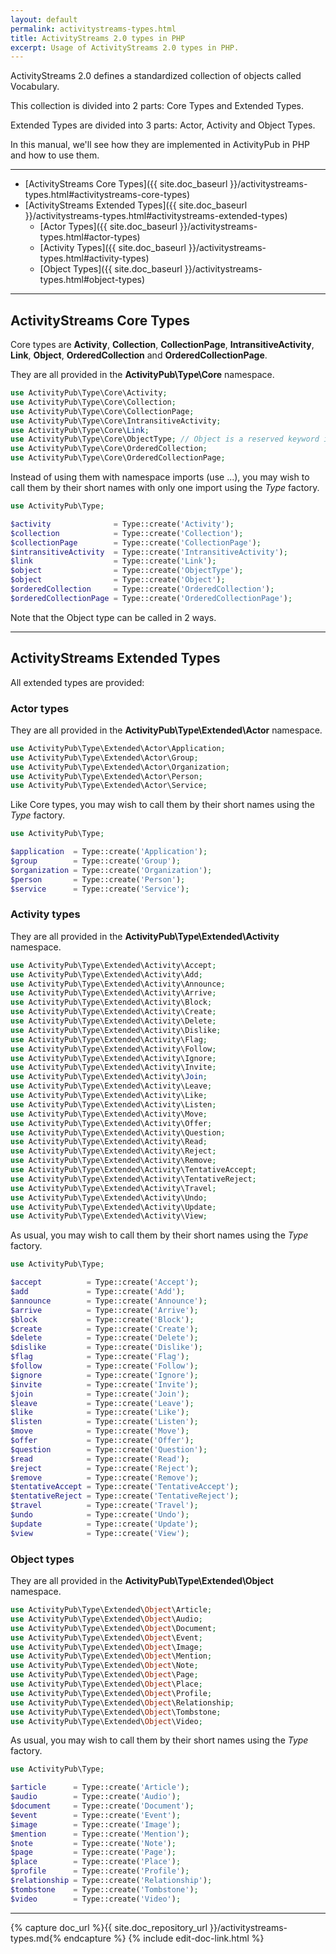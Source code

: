 ```yaml
---
layout: default
permalink: activitystreams-types.html
title: ActivityStreams 2.0 types in PHP
excerpt: Usage of ActivityStreams 2.0 types in PHP.
---
```


ActivityStreams 2.0 defines a standardized collection of objects called
Vocabulary.

This collection is divided into 2 parts: Core Types and Extended Types.

Extended Types are divided into 3 parts: Actor, Activity and Object 
Types.

In this manual, we'll see how they are implemented in ActivityPub in 
PHP and how to use them.
________________________________________________________________________


- [ActivityStreams Core Types]({{ site.doc_baseurl }}/activitystreams-types.html#activitystreams-core-types)
- [ActivityStreams Extended Types]({{ site.doc_baseurl }}/activitystreams-types.html#activitystreams-extended-types)
    - [Actor Types]({{ site.doc_baseurl }}/activitystreams-types.html#actor-types)
    - [Activity Types]({{ site.doc_baseurl }}/activitystreams-types.html#activity-types)
    - [Object Types]({{ site.doc_baseurl }}/activitystreams-types.html#object-types)

________________________________________________________________________

ActivityStreams Core Types
--------------------------

Core types are __Activity__, __Collection__, __CollectionPage__,
__IntransitiveActivity__, __Link__, __Object__, __OrderedCollection__
and __OrderedCollectionPage__.

They are all provided in the __ActivityPub\Type\Core__ namespace.

```php
use ActivityPub\Type\Core\Activity;
use ActivityPub\Type\Core\Collection;
use ActivityPub\Type\Core\CollectionPage;
use ActivityPub\Type\Core\IntransitiveActivity;
use ActivityPub\Type\Core\Link;
use ActivityPub\Type\Core\ObjectType; // Object is a reserved keyword in PHP
use ActivityPub\Type\Core\OrderedCollection;
use ActivityPub\Type\Core\OrderedCollectionPage;
```

Instead of using them with namespace imports (use ...), you may wish to
call them by their short names with only one import using the *Type*
factory.

```php
use ActivityPub\Type;

$activity              = Type::create('Activity');
$collection            = Type::create('Collection');
$collectionPage        = Type::create('CollectionPage');
$intransitiveActivity  = Type::create('IntransitiveActivity');
$link                  = Type::create('Link');
$object                = Type::create('ObjectType');
$object                = Type::create('Object');
$orderedCollection     = Type::create('OrderedCollection');
$orderedCollectionPage = Type::create('OrderedCollectionPage');
```

Note that the Object type can be called in 2 ways.

________________________________________________________________________

ActivityStreams Extended Types
------------------------------

All extended types are provided:

### Actor types

They are all provided in the 
__ActivityPub\Type\Extended\Actor__ namespace.

```php
use ActivityPub\Type\Extended\Actor\Application;
use ActivityPub\Type\Extended\Actor\Group;
use ActivityPub\Type\Extended\Actor\Organization;
use ActivityPub\Type\Extended\Actor\Person;
use ActivityPub\Type\Extended\Actor\Service;
```

Like Core types, you may wish to call them by their short names using 
the *Type* factory.

```php
use ActivityPub\Type;

$application  = Type::create('Application');
$group        = Type::create('Group');
$organization = Type::create('Organization');
$person       = Type::create('Person');
$service      = Type::create('Service');
```

### Activity types

They are all provided in the 
__ActivityPub\Type\Extended\Activity__ namespace.

```php
use ActivityPub\Type\Extended\Activity\Accept;
use ActivityPub\Type\Extended\Activity\Add;
use ActivityPub\Type\Extended\Activity\Announce;
use ActivityPub\Type\Extended\Activity\Arrive;
use ActivityPub\Type\Extended\Activity\Block;
use ActivityPub\Type\Extended\Activity\Create;
use ActivityPub\Type\Extended\Activity\Delete;
use ActivityPub\Type\Extended\Activity\Dislike;
use ActivityPub\Type\Extended\Activity\Flag;
use ActivityPub\Type\Extended\Activity\Follow;
use ActivityPub\Type\Extended\Activity\Ignore;
use ActivityPub\Type\Extended\Activity\Invite;
use ActivityPub\Type\Extended\Activity\Join;
use ActivityPub\Type\Extended\Activity\Leave;
use ActivityPub\Type\Extended\Activity\Like;
use ActivityPub\Type\Extended\Activity\Listen;
use ActivityPub\Type\Extended\Activity\Move;
use ActivityPub\Type\Extended\Activity\Offer;
use ActivityPub\Type\Extended\Activity\Question;
use ActivityPub\Type\Extended\Activity\Read;
use ActivityPub\Type\Extended\Activity\Reject;
use ActivityPub\Type\Extended\Activity\Remove;
use ActivityPub\Type\Extended\Activity\TentativeAccept;
use ActivityPub\Type\Extended\Activity\TentativeReject;
use ActivityPub\Type\Extended\Activity\Travel;
use ActivityPub\Type\Extended\Activity\Undo;
use ActivityPub\Type\Extended\Activity\Update;
use ActivityPub\Type\Extended\Activity\View;
```

As usual, you may wish to call them by their short names using the 
*Type* factory.

```php
use ActivityPub\Type;

$accept          = Type::create('Accept');
$add             = Type::create('Add');
$announce        = Type::create('Announce');
$arrive          = Type::create('Arrive');
$block           = Type::create('Block');
$create          = Type::create('Create');
$delete          = Type::create('Delete');
$dislike         = Type::create('Dislike');
$flag            = Type::create('Flag');
$follow          = Type::create('Follow');
$ignore          = Type::create('Ignore');
$invite          = Type::create('Invite');
$join            = Type::create('Join');
$leave           = Type::create('Leave');
$like            = Type::create('Like');
$listen          = Type::create('Listen');
$move            = Type::create('Move');
$offer           = Type::create('Offer');
$question        = Type::create('Question');
$read            = Type::create('Read');
$reject          = Type::create('Reject');
$remove          = Type::create('Remove');
$tentativeAccept = Type::create('TentativeAccept');
$tentativeReject = Type::create('TentativeReject');
$travel          = Type::create('Travel');
$undo            = Type::create('Undo');
$update          = Type::create('Update');
$view            = Type::create('View');

```


### Object types

They are all provided in the 
__ActivityPub\Type\Extended\Object__ namespace.

```php
use ActivityPub\Type\Extended\Object\Article;
use ActivityPub\Type\Extended\Object\Audio;
use ActivityPub\Type\Extended\Object\Document;
use ActivityPub\Type\Extended\Object\Event;
use ActivityPub\Type\Extended\Object\Image;
use ActivityPub\Type\Extended\Object\Mention;
use ActivityPub\Type\Extended\Object\Note;
use ActivityPub\Type\Extended\Object\Page;
use ActivityPub\Type\Extended\Object\Place;
use ActivityPub\Type\Extended\Object\Profile;
use ActivityPub\Type\Extended\Object\Relationship;
use ActivityPub\Type\Extended\Object\Tombstone;
use ActivityPub\Type\Extended\Object\Video;
```

As usual, you may wish to call them by their short names using the 
*Type* factory.

```php
use ActivityPub\Type;

$article      = Type::create('Article');
$audio        = Type::create('Audio');
$document     = Type::create('Document');
$event        = Type::create('Event');
$image        = Type::create('Image');
$mention      = Type::create('Mention');
$note         = Type::create('Note');
$page         = Type::create('Page');
$place        = Type::create('Place');
$profile      = Type::create('Profile');
$relationship = Type::create('Relationship');
$tombstone    = Type::create('Tombstone');
$video        = Type::create('Video');

```
________________________________________________________________________


{% capture doc_url %}{{ site.doc_repository_url }}/activitystreams-types.md{% endcapture %}
{% include edit-doc-link.html %}
